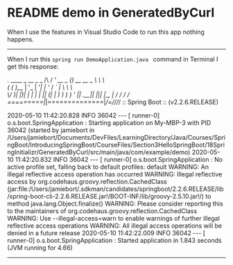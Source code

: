 # README demo in GeneratedByCurl

When I use the features in Visual Studio Code to run this app nothing happens.

---
When I run this `spring run DemoApplication.java ` command in Terminal I get this response:


  .   ____          _            __ _ _
 /\\ / ___'_ __ _ _(_)_ __  __ _ \ \ \ \
( ( )\___ | '_ | '_| | '_ \/ _` | \ \ \ \
 \\/  ___)| |_)| | | | | || (_| |  ) ) ) )
  '  |____| .__|_| |_|_| |_\__, | / / / /
 =========|_|==============|___/=/_/_/_/
 :: Spring Boot ::        (v2.2.6.RELEASE)

2020-05-10 11:42:20.828  INFO 36042 --- [       runner-0] o.s.boot.SpringApplication               : Starting application on My-MBP-3 with PID 36042 (started by jamiebort in /Users/jamiebort/Documents/DevFiles/LearningDirectory/Java/Courses/SpringBoot/IntroducingSpringBoot/CourseFiles/Section3HelloSpringBoot/18SpringInitializr/GeneratedByCurl/src/main/java/com/example/demo)
2020-05-10 11:42:20.832  INFO 36042 --- [       runner-0] o.s.boot.SpringApplication               : No active profile set, falling back to default profiles: default
WARNING: An illegal reflective access operation has occurred
WARNING: Illegal reflective access by org.codehaus.groovy.reflection.CachedClass (jar:file:/Users/jamiebort/.sdkman/candidates/springboot/2.2.6.RELEASE/lib/spring-boot-cli-2.2.6.RELEASE.jar!/BOOT-INF/lib/groovy-2.5.10.jar!/) to method java.lang.Object.finalize()
WARNING: Please consider reporting this to the maintainers of org.codehaus.groovy.reflection.CachedClass
WARNING: Use --illegal-access=warn to enable warnings of further illegal reflective access operations
WARNING: All illegal access operations will be denied in a future release
2020-05-10 11:42:22.009  INFO 36042 --- [       runner-0] o.s.boot.SpringApplication               : Started application in 1.843 seconds (JVM running for 4.66)

---